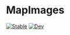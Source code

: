 # MapImages

[![Stable](https://img.shields.io/badge/docs-stable-blue.svg)](https://spamscott.github.io/MapImages.jl/stable)
[![Dev](https://img.shields.io/badge/docs-dev-blue.svg)](https://spamscott.github.io/MapImages.jl/dev)
